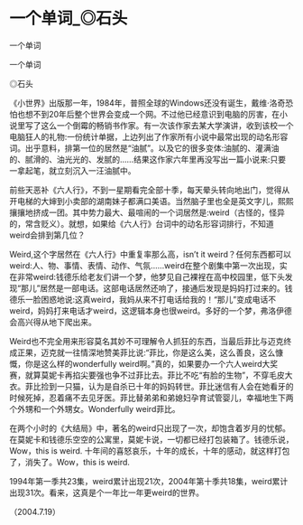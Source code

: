 # 一个单词_◎石头

一个单词

一个单词

◎石头

《小世界》出版那一年，1984年，普照全球的Windows还没有诞生，戴维·洛奇恐怕也想不到20年后整个世界会变成一个网。不过他已经意识到电脑的厉害，在小说里写了这么一个倒霉的畅销书作家。有一次该作家去某大学演讲，收到该校一个电脑狂人的礼物:一份统计单据，上边列出了作家所有小说中最常出现的动名形容词。出乎意料，排第一位的居然是“油腻”。以及它的很多变体:油腻的、灌满油的、腻滑的、油光光的、发腻的……结果这作家六年里再没写出一篇小说来:只要一拿起笔，就立刻沉入一汪油腻中。

前些天恶补《六人行》，不到一星期看完全部十季，每天晕头转向地出门，觉得从开电梯的大婶到小卖部的湖南妹子都满口美语。当然脑子里也全是英文字儿，熙熙攘攘地挤成一团。其中势力最大、最喧闹的一个词居然是:weird（古怪的，怪异的，常含贬义）。就想，如果给《六人行》台词中的动名形容词排行，不知道weird会排到第几位？

Weird,这个字居然在《六人行》中重复率那么高，isn’t it weird？任何东西都可以weird:人、物、事情、表情、动作、气氛……weird在整个剧集中第一次出现，实在非常weird:钱德乐给老友们讲一个梦，他梦见自己裸裎在高中校园里，低下头发现“那儿”居然是一部电话。这部电话居然还响了，接通后发现是妈妈打过来的。钱德乐一脸困惑地说:这真weird，我妈从来不打电话给我的！“那儿”变成电话不weird，妈妈打来电话才weird，这逻辑本身也很weird。多好的一个梦，弗洛伊德会高兴得从地下爬出来。

Weird也不完全用来形容莫名其妙不可理解令人抓狂的东西，当最后菲比与迈克终成正果，迈克就一往情深地赞美菲比说:“菲比，你是这么美，这么善良，这么慷慨，你是这么样的wonderfully weird啊。”真的，如果要办一个六人weird大奖赛，就算莫妮卡再掐尖要强也争不过菲比去。菲比不吃“有脸的生物”，不穿毛皮大衣。菲比捡到一只猫，认为是自杀已十年的妈妈转世。菲比迷信有人会在她看牙的时候死掉，忍着痛不去见牙医。菲比替弟弟和弟媳妇孕育试管婴儿，幸福地生下两个外甥和一个外甥女。Wonderfully weird菲比。

在两个小时的《大结局》中，著名的weird只出现了一次，却饱含着岁月的忧郁。在莫妮卡和钱德乐空空的公寓里，莫妮卡说，一切都已经打包装箱了。钱德乐说，Wow，this is weird. 十年间的喜怒哀乐，十年的成长，十年的感动，就这样打包了，消失了。Wow，this is weird.

1994年第一季共23集，weird累计出现21次，2004年第十季共18集，weird累计出现31次。看来，这真是个一年比一年更weird的世界。

（2004.7.19）